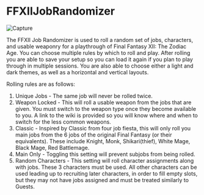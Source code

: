# FFXIIJobRandomizer
 
![Capture](https://user-images.githubusercontent.com/33432301/119756539-ad1ef080-be71-11eb-860a-fed23f3b7a5f.PNG)

The FFXII Job Randomizer is used to roll a random set of jobs, characters, and usable weaponry for a playthrough of Final Fantasy XII: The Zodiac Age. You can choose multiple rules by which to roll and play. After rolling you are able to save your setup so you can load it again if you plan to play through in multiple sessions. You are also able to choose either a light and dark themes, as well as a horizontal and vertical layouts.

Rolling rules are as follows:
1. Unique Jobs - The same job will never be rolled twice.
2. Weapon Locked - This will roll a usable weapon from the jobs that are given. You must switch to the weapon type once they become available to you. A link to the wiki is provided so you will know where and when to switch for the less common weapons.
3. Classic - Inspired by Classic from four job fiesta, this will only roll you main jobs from the 6 jobs of the original Final Fantasy (or their equivalents). These include Knight, Monk, Shikari(thief), White Mage, Black Mage, Red Battlemage.
4. Main Only - Toggling this setting will prevent subjobs from being rolled.
5. Random Characters - This setting will roll character assignments along with jobs. These 3 characters must be used. All other characters can be used leading up to recruiting later characters, in order to fill empty slots, but they may not have jobs assigned and must be treated similarly to Guests.
